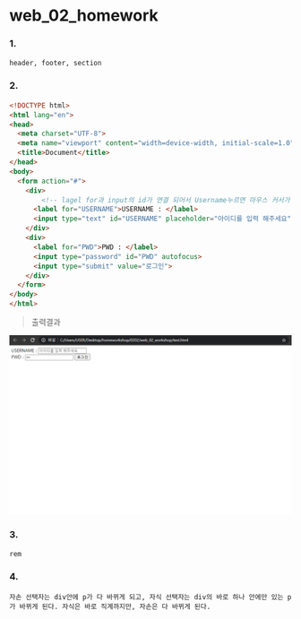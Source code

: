 # web_02_homework

### 1.

```
header, footer, section
```



### 2. 

```html
<!DOCTYPE html>
<html lang="en">
<head>
  <meta charset="UTF-8">
  <meta name="viewport" content="width=device-width, initial-scale=1.0">
  <title>Document</title>
</head>
<body>
  <form action="#">
    <div>
        <!-- lagel for과 input의 id가 연결 되어서 Username누르면 마우스 커서가 저기로 가는 것  -->
      <label for="USERNAME">USERNAME : </label>
      <input type="text" id="USERNAME" placeholder="아이디를 입력 해주세요" autofocus> 
    </div>
    <div>
      <label for="PWD">PWD : </label>
      <input type="password" id="PWD" autofocus> 
      <input type="submit" value="로그인">
    </div>
  </form>
</body>
</html>
```

> 출력결과

![image-20210202112733249](web_02_homework.assets/image-20210202112733249.png)



### 3. 

```
rem
```



### 4.

```
자손 선택자는 div안에 p가 다 바뀌게 되고, 자식 선택자는 div의 바로 하나 안에만 있는 p가 바뀌게 된다. 자식은 바로 직계까지만, 자손은 다 바뀌게 된다. 


```

